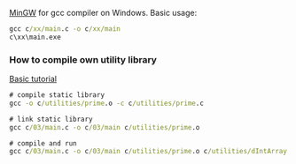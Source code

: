 [MinGW](http://www.mingw.org/wiki/Getting_Started) for gcc compiler on Windows. Basic usage:
```cmd
gcc c/xx/main.c -o c/xx/main
c\xx\main.exe
```

### How to compile own utility library
[Basic tutorial](https://www.cs.swarthmore.edu/~newhall/unixhelp/howto_C_libraries.html)
```cmd
# compile static library
gcc -o c/utilities/prime.o -c c/utilities/prime.c

# link static library
gcc c/03/main.c -o c/03/main c/utilities/prime.o

# compile and run
gcc c/03/main.c -o c/03/main c/utilities/prime.o c/utilities/dIntArray.o && c\03\main.exe
```
